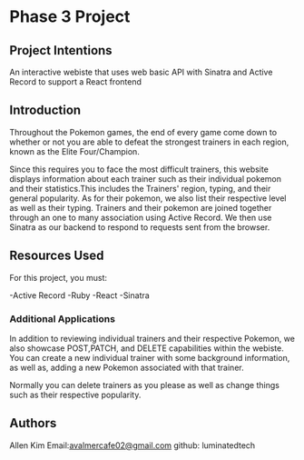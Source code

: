 # Phase 3 Project 

## Project Intentions

 An interactive webiste  that uses web basic API with Sinatra and Active Record to support a React
  frontend

## Introduction
Throughout the Pokemon games, the end of every game come down to whether or not you are able to defeat the strongest trainers in each region, known as the Elite Four/Champion.

Since this requires you to face the most difficult trainers, this website displays information about each trainer such as their individual pokemon and their statistics.This includes the Trainers' region, typing, and their general popularity. As for their pokemon, we also list their respective level as well as their typing.  Trainers and their pokemon are joined together through an one to many association using Active Record. 
We then use Sinatra as our backend to respond to requests sent from the browser. 

## Resources Used

For this project, you must:

-Active Record
-Ruby
-React 
-Sinatra



### Additional Applications

In addition to reviewing individual trainers and their respective Pokemon, we also showcase POST,PATCH, and DELETE capabilities within the webiste. 
You can create a new individual trainer with some background information, as well as, adding a new Pokemon associated with that trainer. 

Normally you can delete trainers as you please as well as change things such as their respective popularity. 


## Authors
Allen Kim
Email:avalmercafe02@gmail.com
github: luminatedtech
